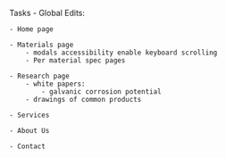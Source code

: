 Tasks
    - Global Edits:

    - Home page

    - Materials page
        - modals accessibility enable keyboard scrolling
        - Per material spec pages

    - Research page
        - white papers:
            - galvanic corrosion potential  
        - drawings of common products
        
    - Services

    - About Us

    - Contact